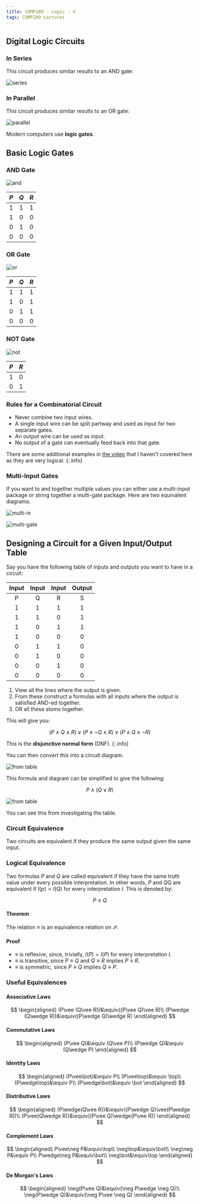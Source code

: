 ```yaml
---
title: COMP109 - Logic - 4
tags: COMP109 Lectures
---
```

## Digital Logic Circuits
### In Series
This circuit produces similar results to an AND gate:

![series]({{site.baseurl}}/assets/comp109/lectures/2020-12-03-1-1.svg)

### In Parallel
This circuit produces similar results to an OR gate:

![parallel]({{site.baseurl}}/assets/comp109/lectures/2020-12-03-1-2.svg)

Modern computers use **logic gates**.

## Basic Logic Gates
### AND Gate

![and]({{site.baseurl}}/assets/comp109/lectures/2020-12-03-1-3.svg)

| $P$ | $Q$ | $R$ |
| :-: | :-: | :-: |
| 1 | 1 | 1 |
| 1 | 0 | 0 |
| 0 | 1 | 0 | 
| 0 | 0 | 0 |

### OR Gate

![or]({{site.baseurl}}/assets/comp109/lectures/2020-12-03-1-4.svg)

| $P$ | $Q$ | $R$ |
| :-: | :-: | :-: |
| 1 | 1 | 1 |
| 1 | 0 | 1 |
| 0 | 1 | 1 | 
| 0 | 0 | 0 |

### NOT Gate

![not]({{site.baseurl}}/assets/comp109/lectures/2020-12-03-1-5.svg)

| $P$ | $R$ |
| :-: | :-: |
| 1 | 0 |
| 0 | 1 |

### Rules for a Combinatorial Circuit

* Never combine two input wires.
* A single input wire can be split partway and used as input for two separate gates.
* An output wire can be used as input.
* No output of a gate can eventually feed back into that gate.

There are some additional examples in [the video](https://liverpool.instructure.com/courses/27539/modules/items/317194) that I haven't covered here as they are very logical.
{:.info}

### Multi-Input Gates
If you want to and together multiple values you can either use a multi-input package or string together a multi-gate package. Here are two equivalent diagrams:

![multi-in]({{site.baseurl}}/assets/comp109/lectures/2020-12-03-1-6.svg)

![multi-gate]({{site.baseurl}}/assets/comp109/lectures/2020-12-03-1-7.svg)

## Designing a Circuit for a Given Input/Output Table
Say you have the following table of inputs and outputs you want to have in a circuit:

| Input | Input | Input | Output |
| :-: | :-: | :-: | :-: |
| P | Q | R | S |
| 1 | 1 | 1 | 1 |
| 1 | 1 | 0 | 1 |
| 1 | 0 | 1 | 1 |
| 1 | 0 | 0 | 0 |
| 0 | 1 | 1 | 0 |
| 0 | 1 | 0 | 0 |
| 0 | 0 | 1 | 0 |
| 0 | 0 | 0 | 0 |


1. View all the lines  where the output is given.
1. From these construct a formulas with all inputs where the output is satisfied AND-ed together.
1. OR all these atoms together.

This will give you:

$$(P\wedge Q \wedge R)\vee(P\wedge\neg Q\wedge R)\vee(P\wedge Q\wedge\neg R)$$

This is the **disjunctive normal form** (DNF).
{:.info}

You can then convert this into a circuit diagram:

![from table]({{site.baseurl}}/assets/comp109/lectures/2020-12-03-1-8.svg)

This formula and diagram can be simplified to give the following:

$$P\wedge (Q\vee R)$$

![from table]({{site.baseurl}}/assets/comp109/lectures/2020-12-03-1-9.svg)

You can see this from investigating the table.

### Circuit Equivalence
Two circuits are equivalent if they produce the same output given the same input.

### Logical Equivalence
Two formulas $P$ and $Q$ are called equivalent if they have the same truth value under every possible interpretation. In other words, $P$ and $Q$Q are equivalent if $I(p)=I(Q)$ for every interpretation $I$. This is denoted by:

$$P\equiv Q$$

#### Theorem
The relation $\equiv$ is an equivalence relation on $\mathcal{P}$.

#### Proof
* $\equiv$ is reflexive, since, trivially, $I(P)=I(P)$ for every interpretation $I$.
* $\equiv$ is transitive, since $P\equiv Q$ and $Q\equiv R$ implies $P\equiv R$.
* $\equiv$ is symmetric, since $P\equiv Q$ implies $Q\equiv P$.

### Useful Equivalences
#### Associative Laws
$$
\begin{aligned}
(P\vee (Q\vee R))&\equiv((P\vee Q)\vee R)\\
(P\wedge (Q\wedge R))&\equiv((P\wedge Q)\wedge R)
\end{aligned}
$$

#### Commutative Laws
$$
\begin{aligned}
(P\vee Q)&\equiv (Q\vee P)\\
(P\wedge Q)&\equiv (Q\wedge P)
\end{aligned}
$$

#### Identity Laws
$$
\begin{aligned}
(P\vee\bot)&\equiv P\\
(P\vee\top)&\equiv \top\\
(P\wedge\top)&\equiv P\\
(P\wedge\bot)&\equiv \bot
\end{aligned}
$$

#### Distributive Laws
$$
\begin{aligned}
(P\wedge(Q\vee R))&\equiv((P\wedge Q)\vee(P\wedge R))\\
(P\vee(Q\wedge R))&\equiv((P\vee Q)\wedge(P\vee R))
\end{aligned}
$$

#### Complement Laws
$$
\begin{aligned}
P\vee\neg P&\equiv\top\\
\neg\top&\equiv\bot\\
\neg\neg P&\equiv P\\
P\wedge\neg P&\equiv\bot\\
\neg\bot&\equiv\top
\end{aligned}
$$

#### De Morgan's Laws
$$
\begin{aligned}
\neg(P\vee Q)&\equiv(\neg P\wedge \neg Q)\\
\neg(P\wedge Q)&\equiv(\neg P\vee \neg Q)
\end{aligned}
$$